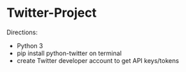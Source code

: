 # Twitter-Project
Directions:
- Python 3
- pip install python-twitter on terminal
- create Twitter developer account to get API keys/tokens
